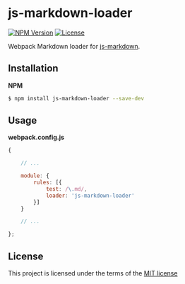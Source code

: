 # js-markdown-loader

[![NPM Version][npm-image]][npm-url]
[![License][license-image]][npm-url]

[npm-image]: https://img.shields.io/npm/v/js-markdown-loader.svg
[npm-url]: https://npmjs.org/package/js-markdown-loader
[license-image]: https://img.shields.io/npm/l/js-markdown-loader.svg

Webpack Markdown loader for [js-markdown](https://github.com/fatalxiao/js-markdown).

## Installation

**NPM**

```bash
$ npm install js-markdown-loader --save-dev
```

## Usage

**webpack.config.js**

```js
{

    // ...

    module: {
        rules: [{
            test: /\.md/,
            loader: 'js-markdown-loader'
        }]
    }

    // ...

};
```

## License

This project is licensed under the terms of the
[MIT license](https://github.com/fatalxiao/js-markdown-loader/blob/master/LICENSE)
